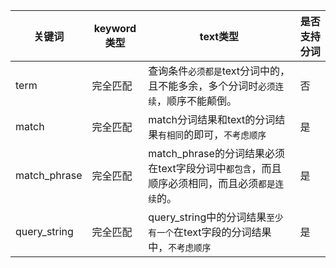 

| 关键词       | keyword类型 | text类型                                                     | 是否支持分词 |
| ------------ | ----------- | ------------------------------------------------------------ | ------------ |
| term         | 完全匹配    | 查询条件`必须都是`text分词中的，且不能多余，多个分词时`必须连续`，顺序不能颠倒。 | 否           |
| match        | 完全匹配    | match分词结果和text的分词结果`有相同`的即可，`不考虑顺序`    | 是           |
| match_phrase | 完全匹配    | match_phrase的分词结果必须在text字段分词中`都包含`，而且顺序必须相同，而且必须`都是连续`的。 | 是           |
| query_string | 完全匹配    | query_string中的分词结果`至少有一个`在text字段的分词结果中，`不考虑顺序` | 是           |

